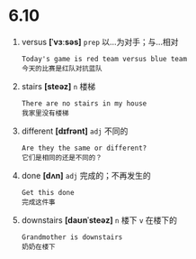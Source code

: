 # 6.10


1. versus **[ˈvɜːsəs]** `prep` 以...为对手；与...相对
    ```
    Today's game is red team versus blue team
    今天的比赛是红队对抗蓝队
    ```

2. stairs **[steəz]** `n` 楼梯
    ```
    There are no stairs in my house
    我家里没有楼梯
    ```

3. different **[dɪfrənt]** `adj` 不同的
    ```
    Are they the same or different?
    它们是相同的还是不同的？
    ```

4. done **[dʌn]** `adj` 完成的；不再发生的
    ```
    Get this done
    完成这件事
    ```

5. downstairs **[daʊnˈsteəz]** `n` 楼下 `v` 在楼下的
    ```
    Grandmother is downstairs
    奶奶在楼下
    ```
